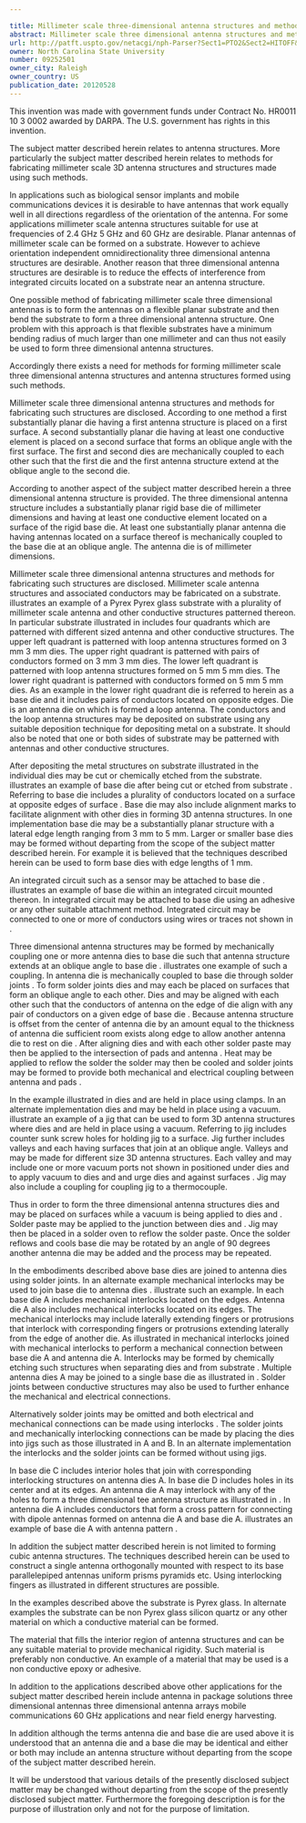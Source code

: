 ```yaml
---

title: Millimeter scale three-dimensional antenna structures and methods for fabricating same
abstract: Millimeter scale three dimensional antenna structures and methods for fabricating such structures are disclosed. According to one method, a first substantially planar die having a first antenna structure is placed on a first surface. A second substantially planar die having at least one conductive element is placed on a second surface that forms an oblique angle with the first surface. The first and second dies are mechanically coupled to each other such that the first die and the first antenna structure extend at the oblique angle to the second die.
url: http://patft.uspto.gov/netacgi/nph-Parser?Sect1=PTO2&Sect2=HITOFF&p=1&u=%2Fnetahtml%2FPTO%2Fsearch-adv.htm&r=1&f=G&l=50&d=PALL&S1=09252501&OS=09252501&RS=09252501
owner: North Carolina State University
number: 09252501
owner_city: Raleigh
owner_country: US
publication_date: 20120528
---
```

This invention was made with government funds under Contract No. HR0011 10 3 0002 awarded by DARPA. The U.S. government has rights in this invention.

The subject matter described herein relates to antenna structures. More particularly the subject matter described herein relates to methods for fabricating millimeter scale 3D antenna structures and structures made using such methods.

In applications such as biological sensor implants and mobile communications devices it is desirable to have antennas that work equally well in all directions regardless of the orientation of the antenna. For some applications millimeter scale antenna structures suitable for use at frequencies of 2.4 GHz 5 GHz and 60 GHz are desirable. Planar antennas of millimeter scale can be formed on a substrate. However to achieve orientation independent omnidirectionality three dimensional antenna structures are desirable. Another reason that three dimensional antenna structures are desirable is to reduce the effects of interference from integrated circuits located on a substrate near an antenna structure.

One possible method of fabricating millimeter scale three dimensional antennas is to form the antennas on a flexible planar substrate and then bend the substrate to form a three dimensional antenna structure. One problem with this approach is that flexible substrates have a minimum bending radius of much larger than one millimeter and can thus not easily be used to form three dimensional antenna structures.

Accordingly there exists a need for methods for forming millimeter scale three dimensional antenna structures and antenna structures formed using such methods.

Millimeter scale three dimensional antenna structures and methods for fabricating such structures are disclosed. According to one method a first substantially planar die having a first antenna structure is placed on a first surface. A second substantially planar die having at least one conductive element is placed on a second surface that forms an oblique angle with the first surface. The first and second dies are mechanically coupled to each other such that the first die and the first antenna structure extend at the oblique angle to the second die.

According to another aspect of the subject matter described herein a three dimensional antenna structure is provided. The three dimensional antenna structure includes a substantially planar rigid base die of millimeter dimensions and having at least one conductive element located on a surface of the rigid base die. At least one substantially planar antenna die having antennas located on a surface thereof is mechanically coupled to the base die at an oblique angle. The antenna die is of millimeter dimensions.

Millimeter scale three dimensional antenna structures and methods for fabricating such structures are disclosed. Millimeter scale antenna structures and associated conductors may be fabricated on a substrate. illustrates an example of a Pyrex Pyrex glass substrate with a plurality of millimeter scale antenna and other conductive structures patterned thereon. In particular substrate illustrated in includes four quadrants which are patterned with different sized antenna and other conductive structures. The upper left quadrant is patterned with loop antenna structures formed on 3 mm 3 mm dies. The upper right quadrant is patterned with pairs of conductors formed on 3 mm 3 mm dies. The lower left quadrant is patterned with loop antenna structures formed on 5 mm 5 mm dies. The lower right quadrant is patterned with conductors formed on 5 mm 5 mm dies. As an example in the lower right quadrant die is referred to herein as a base die and it includes pairs of conductors located on opposite edges. Die is an antenna die on which is formed a loop antenna. The conductors and the loop antenna structures may be deposited on substrate using any suitable deposition technique for depositing metal on a substrate. It should also be noted that one or both sides of substrate may be patterned with antennas and other conductive structures.

After depositing the metal structures on substrate illustrated in the individual dies may be cut or chemically etched from the substrate. illustrates an example of base die after being cut or etched from substrate . Referring to base die includes a plurality of conductors located on a surface at opposite edges of surface . Base die may also include alignment marks to facilitate alignment with other dies in forming 3D antenna structures. In one implementation base die may be a substantially planar structure with a lateral edge length ranging from 3 mm to 5 mm. Larger or smaller base dies may be formed without departing from the scope of the subject matter described herein. For example it is believed that the techniques described herein can be used to form base dies with edge lengths of 1 mm.

An integrated circuit such as a sensor may be attached to base die . illustrates an example of base die within an integrated circuit mounted thereon. In integrated circuit may be attached to base die using an adhesive or any other suitable attachment method. Integrated circuit may be connected to one or more of conductors using wires or traces not shown in .

Three dimensional antenna structures may be formed by mechanically coupling one or more antenna dies to base die such that antenna structure extends at an oblique angle to base die . illustrates one example of such a coupling. In antenna die is mechanically coupled to base die through solder joints . To form solder joints dies and may each be placed on surfaces that form an oblique angle to each other. Dies and may be aligned with each other such that the conductors of antenna on the edge of die align with any pair of conductors on a given edge of base die . Because antenna structure is offset from the center of antenna die by an amount equal to the thickness of antenna die sufficient room exists along edge to allow another antenna die to rest on die . After aligning dies and with each other solder paste may then be applied to the intersection of pads and antenna . Heat may be applied to reflow the solder the solder may then be cooled and solder joints may be formed to provide both mechanical and electrical coupling between antenna and pads .

In the example illustrated in dies and are held in place using clamps. In an alternate implementation dies and may be held in place using a vacuum. illustrate an example of a jig that can be used to form 3D antenna structures where dies and are held in place using a vacuum. Referring to jig includes counter sunk screw holes for holding jig to a surface. Jig further includes valleys and each having surfaces that join at an oblique angle. Valleys and may be made for different size 3D antenna structures. Each valley and may include one or more vacuum ports not shown in positioned under dies and to apply vacuum to dies and and urge dies and against surfaces . Jig may also include a coupling for coupling jig to a thermocouple.

Thus in order to form the three dimensional antenna structures dies and may be placed on surfaces while a vacuum is being applied to dies and . Solder paste may be applied to the junction between dies and . Jig may then be placed in a solder oven to reflow the solder paste. Once the solder reflows and cools base die may be rotated by an angle of 90 degrees another antenna die may be added and the process may be repeated.

In the embodiments described above base dies are joined to antenna dies using solder joints. In an alternate example mechanical interlocks may be used to join base die to antenna dies . illustrate such an example. In each base die A includes mechanical interlocks located on the edges. Antenna die A also includes mechanical interlocks located on its edges. The mechanical interlocks may include laterally extending fingers or protrusions that interlock with corresponding fingers or protrusions extending laterally from the edge of another die. As illustrated in mechanical interlocks joined with mechanical interlocks to perform a mechanical connection between base die A and antenna die A. Interlocks may be formed by chemically etching such structures when separating dies and from substrate . Multiple antenna dies A may be joined to a single base die as illustrated in . Solder joints between conductive structures may also be used to further enhance the mechanical and electrical connections.

Alternatively solder joints may be omitted and both electrical and mechanical connections can be made using interlocks . The solder joints and mechanically interlocking connections can be made by placing the dies into jigs such as those illustrated in A and B. In an alternate implementation the interlocks and the solder joints can be formed without using jigs.

In base die C includes interior holes that join with corresponding interlocking structures on antenna dies A. In base die D includes holes in its center and at its edges. An antenna die A may interlock with any of the holes to form a three dimensional tee antenna structure as illustrated in . In antenna die A includes conductors that form a cross pattern for connecting with dipole antennas formed on antenna die A and base die A. illustrates an example of base die A with antenna pattern .

In addition the subject matter described herein is not limited to forming cubic antenna structures. The techniques described herein can be used to construct a single antenna orthogonally mounted with respect to its base parallelepiped antennas uniform prisms pyramids etc. Using interlocking fingers as illustrated in different structures are possible.

In the examples described above the substrate is Pyrex glass. In alternate examples the substrate can be non Pyrex glass silicon quartz or any other material on which a conductive material can be formed.

The material that fills the interior region of antenna structures and can be any suitable material to provide mechanical rigidity. Such material is preferably non conductive. An example of a material that may be used is a non conductive epoxy or adhesive.

In addition to the applications described above other applications for the subject matter described herein include antenna in package solutions three dimensional antennas three dimensional antenna arrays mobile communications 60 GHz applications and near field energy harvesting.

In addition although the terms antenna die and base die are used above it is understood that an antenna die and a base die may be identical and either or both may include an antenna structure without departing from the scope of the subject matter described herein.

It will be understood that various details of the presently disclosed subject matter may be changed without departing from the scope of the presently disclosed subject matter. Furthermore the foregoing description is for the purpose of illustration only and not for the purpose of limitation.

